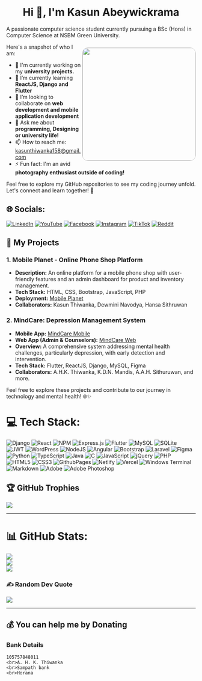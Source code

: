 <h1 align="center">Hi 👋, I'm Kasun Abeywickrama</h1>

A passionate computer science student currently pursuing a BSc (Hons) in Computer Science at NSBM Green University. 

<img src="https://cdn.dribbble.com/users/1162077/screenshots/3848914/programmer.gif" alt="" align="right" width="300" style="border: 1px solid #ccc; border-radius: 15px; margin-top: 10px;">

Here's a snapshot of who I am:
- 🔭 I'm currently working on my <b>university projects.</b>
- 🌱 I’m currently learning <b>ReactJS, Django and Flutter</b>
- 👯 I’m looking to collaborate on <b>web development and mobile application development</b>
- 💬 Ask me about <b>programming, Designing or university life!</b>
- 📫 How to reach me: kasunthiwanka158@gmail.com
- ⚡ Fun fact: I'm an avid <b>photography enthusiast outside of coding!</b>

Feel free to explore my GitHub repositories to see my coding journey unfold. Let's connect and learn together! 🚀


## 🌐 Socials:
[![LinkedIn](https://img.shields.io/badge/LinkedIn-%230077B5.svg?logo=linkedin&logoColor=white)](https://www.linkedin.com/in/Kasun-Abeywickrama-721676249?utm_source=share&utm_campaign=share_via&utm_content=profile&utm_medium=android_app) 
[![YouTube](https://img.shields.io/badge/YouTube-%23FF0000.svg?logo=YouTube&logoColor=white)](https://youtube.com/)
[![Facebook](https://img.shields.io/badge/Facebook-%231877F2.svg?logo=Facebook&logoColor=white)](https://www.facebook.com/profile.php?id=100011203440936&mibextid=ZbWKwL) 
[![Instagram](https://img.shields.io/badge/Instagram-%23E4405F.svg?logo=Instagram&logoColor=white)](https://instagram.com/) 
[![TikTok](https://img.shields.io/badge/TikTok-%23000000.svg?logo=TikTok&logoColor=white)](https://tiktok.com) 
[![Reddit](https://img.shields.io/badge/Reddit-%23FF4500.svg?logo=Reddit&logoColor=white)](https://reddit.com) 

## 🚀 My Projects

### 1. Mobile Planet - Online Phone Shop Platform
- **Description:** An online platform for a mobile phone shop with user-friendly features and an admin dashboard for product and inventory management.
- **Tech Stack:** HTML, CSS, Bootstrap, JavaScript, PHP
- **Deployment:** [Mobile Planet](http://mobileplanet.lovestoblog.com)
- **Collaborators:** Kasun Thiwanka, Dewmini Navodya, Hansa Sithruwan

### 2. MindCare: Depression Management System
- **Mobile App:** [MindCare Mobile](https://rb.gy/s877g3)
- **Web App (Admin & Counselors):** [MindCare Web](https://tsdmindcare.netlify.app/)
- **Overview:** A comprehensive system addressing mental health challenges, particularly depression, with early detection and intervention.
- **Tech Stack:** Flutter, ReactJS, Django, MySQL, Figma
- **Collaborators:** A.H.K. Thiwanka, K.D.N. Mandis, A.A.H. Sithuruwan, and more.

Feel free to explore these projects and contribute to our journey in technology and mental health! 🌐✨


# 💻 Tech Stack:
![Django](https://img.shields.io/badge/django-%23092E20.svg?style=for-the-badge&logo=django&logoColor=white) 
![React](https://img.shields.io/badge/react-%2320232a.svg?style=for-the-badge&logo=react&logoColor=%2361DAFB) 
![NPM](https://img.shields.io/badge/NPM-%23CB3837.svg?style=for-the-badge&logo=npm&logoColor=white) 
![Express.js](https://img.shields.io/badge/express.js-%23404d59.svg?style=for-the-badge&logo=express&logoColor=%2361DAFB) 
![Flutter](https://img.shields.io/badge/Flutter-%2302569B.svg?style=for-the-badge&logo=Flutter&logoColor=white) 
![MySQL](https://img.shields.io/badge/mysql-%2300000f.svg?style=for-the-badge&logo=mysql&logoColor=white) 
![SQLite](https://img.shields.io/badge/sqlite-%2307405e.svg?style=for-the-badge&logo=sqlite&logoColor=white) 
![JWT](https://img.shields.io/badge/JWT-black?style=for-the-badge&logo=JSON%20web%20tokens) 
![WordPress](https://img.shields.io/badge/WordPress-%23117AC9.svg?style=for-the-badge&logo=WordPress&logoColor=white) 
![NodeJS](https://img.shields.io/badge/node.js-6DA55F?style=for-the-badge&logo=node.js&logoColor=white) 
![Angular](https://img.shields.io/badge/angular-%23DD0031.svg?style=for-the-badge&logo=angular&logoColor=white) 
![Bootstrap](https://img.shields.io/badge/bootstrap-%238511FA.svg?style=for-the-badge&logo=bootstrap&logoColor=white) 
![Laravel](https://img.shields.io/badge/laravel-%23FF2D20.svg?style=for-the-badge&logo=laravel&logoColor=white) 
![Figma](https://img.shields.io/badge/figma-%23F24E1E.svg?style=for-the-badge&logo=figma&logoColor=white) 
![Python](https://img.shields.io/badge/python-3670A0?style=for-the-badge&logo=python&logoColor=ffdd54) ![TypeScript](https://img.shields.io/badge/typescript-%23007ACC.svg?style=for-the-badge&logo=typescript&logoColor=white) 
![Java](https://img.shields.io/badge/java-%23ED8B00.svg?style=for-the-badge&logo=openjdk&logoColor=white) 
![C](https://img.shields.io/badge/c-%2300599C.svg?style=for-the-badge&logo=c&logoColor=white) 
![JavaScript](https://img.shields.io/badge/javascript-%23323330.svg?style=for-the-badge&logo=javascript&logoColor=%23F7DF1E) 
![jQuery](https://img.shields.io/badge/jquery-%230769AD.svg?style=for-the-badge&logo=jquery&logoColor=white) 
![PHP](https://img.shields.io/badge/php-%23777BB4.svg?style=for-the-badge&logo=php&logoColor=white) 
![HTML5](https://img.shields.io/badge/html5-%23E34F26.svg?style=for-the-badge&logo=html5&logoColor=white) 
![CSS3](https://img.shields.io/badge/css3-%231572B6.svg?style=for-the-badge&logo=css3&logoColor=white) 
![GithubPages](https://img.shields.io/badge/github%20pages-121013?style=for-the-badge&logo=github&logoColor=white) 
![Netlify](https://img.shields.io/badge/netlify-%23000000.svg?style=for-the-badge&logo=netlify&logoColor=#00C7B7) 
![Vercel](https://img.shields.io/badge/vercel-%23000000.svg?style=for-the-badge&logo=vercel&logoColor=white) 
![Windows Terminal](https://img.shields.io/badge/Windows%20Terminal-%234D4D4D.svg?style=for-the-badge&logo=windows-terminal&logoColor=white) 
![Markdown](https://img.shields.io/badge/markdown-%23000000.svg?style=for-the-badge&logo=markdown&logoColor=white) 
![Adobe](https://img.shields.io/badge/adobe-%23FF0000.svg?style=for-the-badge&logo=adobe&logoColor=white) 
![Adobe Photoshop](https://img.shields.io/badge/adobe%20photoshop-%2331A8FF.svg?style=for-the-badge&logo=adobe%20photoshop&logoColor=white) 
<!-- ![Docker](https://img.shields.io/badge/docker-%230db7ed.svg?style=for-the-badge&logo=docker&logoColor=white)  -->
<!-- ![Kubernetes](https://img.shields.io/badge/kubernetes-%23326ce5.svg?style=for-the-badge&logo=kubernetes&logoColor=white) -->
<!-- ![AWS](https://img.shields.io/badge/AWS-%23FF9900.svg?style=for-the-badge&logo=amazon-aws&logoColor=white)  -->
<!-- ![Firebase](https://img.shields.io/badge/firebase-%23039BE5.svg?style=for-the-badge&logo=firebase)  -->
<!-- ![Azure](https://img.shields.io/badge/azure-%230072C6.svg?style=for-the-badge&logo=microsoftazure&logoColor=white)  -->
<!-- ![TailwindCSS](https://img.shields.io/badge/tailwindcss-%2338B2AC.svg?style=for-the-badge&logo=tailwind-css&logoColor=white)  -->
<!-- ![Apache](https://img.shields.io/badge/apache-%23D42029.svg?style=for-the-badge&logo=apache&logoColor=white)  -->
<!-- ![Firebase](https://img.shields.io/badge/Firebase-039BE5?style=for-the-badge&logo=Firebase&logoColor=white)  -->
<!-- ![MicrosoftSQLServer](https://img.shields.io/badge/Microsoft%20SQL%20Server-CC2927?style=for-the-badge&logo=microsoft%20sql%20server&logoColor=white)  -->
<!-- ![MongoDB](https://img.shields.io/badge/MongoDB-%234ea94b.svg?style=for-the-badge&logo=mongodb&logoColor=white)  -->



## 🏆 GitHub Trophies
![](https://github-profile-trophy.vercel.app/?username=Kasun-Abeywickrama&theme=flat&no-frame=false&no-bg=false&margin-w=4)

---


# 📊 GitHub Stats:
![](https://github-readme-stats.vercel.app/api?username=Kasun-Abeywickrama&show_icons=true&locale=en)<br/>
![](https://github-readme-streak-stats.herokuapp.com/?user=Kasun-Abeywickrama&)<br/>
![](https://github-readme-stats.vercel.app/api/top-langs?username=Kasun-Abeywickrama&show_icons=true&locale=en&layout=compact)

### ✍️ Random Dev Quote

![](https://quotes-github-readme.vercel.app/api?type=horizontal&theme=radical)

<!-- ### 🔝 Top Contributed Repo

![](https://github-contributor-stats.vercel.app/api?username=Kasun-Abeywickrama&limit=5&theme=dark&combine_all_yearly_contributions=true) -->

<!-- ### 😂 Random Dev Meme

<img src='https://randommeme-five.vercel.app/' style="height: 400px;"/>
-->
--- 
<!--
[![](https://visitcount.itsvg.in/api?id=Kasun-Abeywickrama&icon=0&color=0)](https://visitcount.itsvg.in)
-->
## 💰 You can help me by Donating
### <h3>Bank Details
    105757848011
    <br>A. H. K. Thiwanka 
    <br>Sampath bank
    <br>Horana

<!-- Proudly created with GPRM ( https://gprm.itsvg.in ) -->



